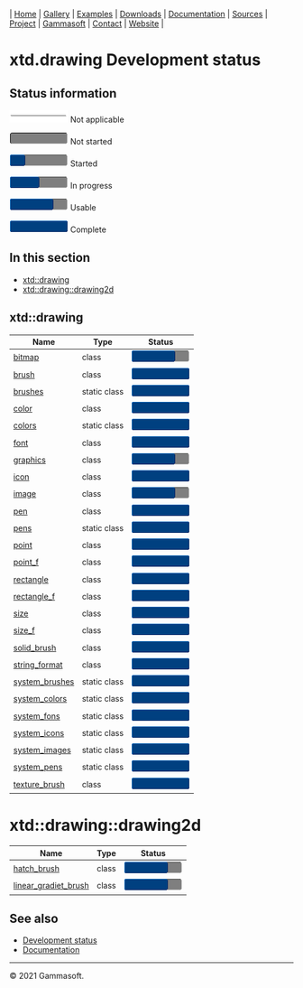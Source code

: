 | [Home](home.md) | [Gallery](gallery.md) | [Examples](examples.md) | [Downloads](downloads.md) | [Documentation](documentation.md) | [Sources](https://github.com/gammasoft71/xtd) | [Project](https://sourceforge.net/projects/xtdpro/) | [Gammasoft](gammasoft.md)  | [Contact](contact.md) | [Website](https://gammasoft71.wixsite.com/xtdpro) |

# xtd.drawing Development status

## Status information

![progress](pictures/progress_ina.png) Not applicable

![progress](pictures/progress0.png) Not started

![progress](pictures/progress25.png) Started

![progress](pictures/progress50.png) In progress

![progress](pictures/progress75.png) Usable

![progress](pictures/progress100.png) Complete

## In this section

* [xtd::drawing](#xtd::drawing)
* [xtd::drawing::drawing2d](#xtd::drawing2d)

## xtd::drawing

| Name                                                                      | Type         | Status                                |
|---------------------------------------------------------------------------|--------------|---------------------------------------|
| [bitmap](../src/xtd.drawing/include/xtd/drawing/bitmap.h)                 | class        | ![progress](pictures/progress75.png)  |
| [brush](../src/xtd.drawing/include/xtd/drawing/brush.h)                   | class        | ![progress](pictures/progress100.png) |
| [brushes](../src/xtd.drawing/include/xtd/drawing/brushes.h)               | static class | ![progress](pictures/progress100.png) |
| [color](../src/xtd.drawing/include/xtd/drawing/color.h)                   | class        | ![progress](pictures/progress100.png) |
| [colors](../src/xtd.drawing/include/xtd/drawing/colors.h)                 | static class | ![progress](pictures/progress100.png) |
| [font](../src/xtd.drawing/include/xtd/drawing/font.h)                     | class        | ![progress](pictures/progress100.png) |
| [graphics](../src/xtd.drawing/include/xtd/drawing/graphics.h)             | class        | ![progress](pictures/progress75.png)  |
| [icon](../src/xtd.drawing/include/xtd/drawing/icon.h)                     | class        | ![progress](pictures/progress100.png) |
| [image](../src/xtd.drawing/include/xtd/drawing/image.h)                   | class        | ![progress](pictures/progress75.png)  |
| [pen](../src/xtd.drawing/include/xtd/drawing/pen.h)                       | class        | ![progress](pictures/progress100.png) |
| [pens](../src/xtd.drawing/include/xtd/drawing/pens.h)                     | static class | ![progress](pictures/progress100.png) |
| [point](../src/xtd.drawing/include/xtd/drawing/point.h)                   | class        | ![progress](pictures/progress100.png) |
| [point_f](../src/xtd.drawing/include/xtd/drawing/point_f.h)               | class        | ![progress](pictures/progress100.png) |
| [rectangle](../src/xtd.drawing/include/xtd/drawing/rectangle.h)           | class        | ![progress](pictures/progress100.png) |
| [rectangle_f](../src/xtd.drawing/include/xtd/drawing/rectangle_.h)        | class        | ![progress](pictures/progress100.png) |
| [size](../src/xtd.drawing/include/xtd/drawing/size.h)                     | class        | ![progress](pictures/progress100.png) |
| [size_f](../src/xtd.drawing/include/xtd/drawing/size_f.h)                 | class        | ![progress](pictures/progress100.png) |
| [solid_brush](../src/xtd.drawing/include/xtd/drawing/solid__brush.h)      | class        | ![progress](pictures/progress100.png) |
| [string_format](../src/xtd.drawing/include/xtd/drawing/string_format.h)   | class        | ![progress](pictures/progress100.png) |
| [system_brushes](../src/xtd.drawing/include/xtd/drawing/system_brushes.h) | static class | ![progress](pictures/progress100.png) |
| [system_colors](../src/xtd.drawing/include/xtd/drawing/system_colors.h)   | static class | ![progress](pictures/progress100.png) |
| [system_fons](../src/xtd.drawing/include/xtd/drawing/fonts.h)             | static class | ![progress](pictures/progress100.png) |
| [system_icons](../src/xtd.drawing/include/xtd/drawing/system_icons.h)     | static class | ![progress](pictures/progress100.png) |
| [system_images](../src/xtd.drawing/include/xtd/drawing/system_images.h)   | static class | ![progress](pictures/progress100.png) |
| [system_pens](../src/xtd.drawing/include/xtd/drawing/system_pens.h)       | static class | ![progress](pictures/progress100.png) |
| [texture_brush](../src/xtd.drawing/include/xtd/drawing/texture_brush.h)   | class        | ![progress](pictures/progress100.png) |

# xtd::drawing::drawing2d

| Name                                                                                             | Type         | Status                               |
|--------------------------------------------------------------------------------------------------|--------------|--------------------------------------|
| [hatch_brush](../src/xtd.drawing/include/xtd/drawing/drawing2d/hatch_brush.h)                    | class        | ![progress](pictures/progress75.png) |
| [linear_gradiet_brush](../src/xtd.drawing/include/xtd/drawing/drawing2d/linear_gradient_brush.h) | class        | ![progress](pictures/progress75.png) |

## See also

* [Development status](development_status.md)
* [Documentation](documentation.md)

__________________________________________________________________________________________

© 2021 Gammasoft.

